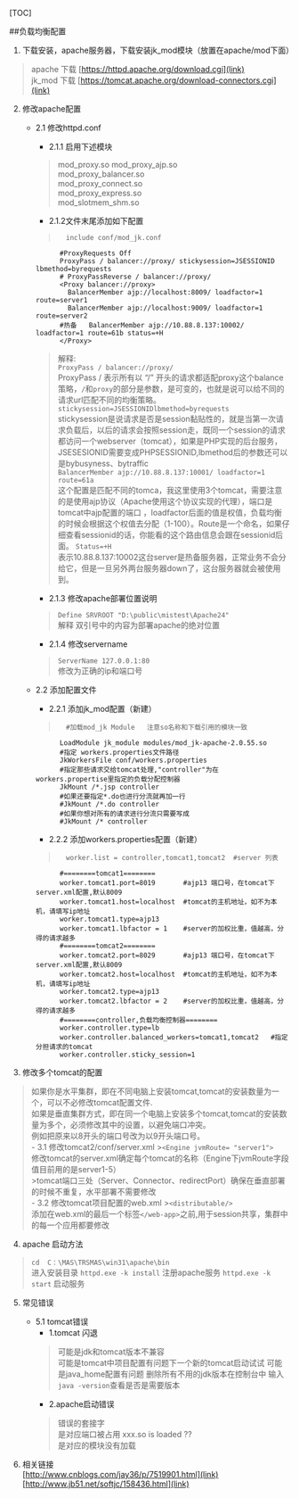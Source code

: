 [TOC]


##负载均衡配置


1. 下载安装，apache服务器，下载安装jk_mod模块（放置在apache/mod下面）
>apache 下载 [https://httpd.apache.org/download.cgi](link)   
jk_mod 下载 [https://tomcat.apache.org/download-connectors.cgi](link)
2. 修改apache配置
    - 2.1 修改httpd.conf
        - 2.1.1 启用下述模块  
        > mod_proxy.so
          mod_proxy_ajp.so   
          mod_proxy_balancer.so   
          mod_proxy_connect.so   
          mod_proxy_express.so  
          mod_slotmem_shm.so      
        - 2.1.2文件末尾添加如下配置   
        >       include conf/mod_jk.conf          
                #ProxyRequests Off      
                ProxyPass / balancer://proxy/ stickysession=JSESSIONID    lbmethod=byrequests     
                # ProxyPassReverse / balancer://proxy/   
                <Proxy balancer://proxy>    
                  BalancerMember ajp://localhost:8009/ loadfactor=1 route=server1  
                  BalancerMember ajp://localhost:9009/ loadfactor=1 route=server2  
                #热备   BalancerMember ajp://10.88.8.137:10002/ loadfactor=1 route=61b status=+H  
                </Proxy>
        >解释:   
        >`ProxyPass / balancer://proxy/`         
            ProxyPass / 表示所有以 “/” 开头的请求都适配proxy这个balance策略，`/`和`proxy`的部分是参数，是可变的，也就是说可以给不同的请求url匹配不同的均衡策略。   
        >`stickysession=JSESSIONIDlbmethod=byrequests`   
            stickysession是说请求是否是session黏贴性的，就是当第一次请求负载后，以后的请求会按照session走，既同一个session的请求都访问一个webserver（tomcat），如果是PHP实现的后台服务，JSESESIONID需要变成PHPSESSIONID,lbmethod后的参数还可以是bybusyness、bytraffic  
        >`BalancerMember ajp://10.88.8.137:10001/ loadfactor=1 route=61a`   
            这个配置是匹配不同的tomca，我这里使用3个tomcat，需要注意的是使用ajp协议（Apache使用这个协议实现的代理），端口是tomcat中ajp配置的端口 ，loadfactor后面的值是权值，负载均衡的时候会根据这个权值去分配（1-100）。Route是一个命名，如果仔细查看sessionid的话，你能看的这个路由信息会跟在sessionid后面。
        >`Status=+H`  
            表示10.88.8.137:10002这台server是热备服务器，正常业务不会分给它，但是一旦另外两台服务器down了，这台服务器就会被使用到。  
        - 2.1.3 修改apache部署位置说明
        >`Define SRVROOT "D:\public\mistest\Apache24"`  
        解释 双引号中的内容为部署apache的绝对位置
        - 2.1.4 修改servername
        >`ServerName 127.0.0.1:80`   
        修改为正确的ip和端口号
        
    - 2.2 添加配置文件
        - 2.2.1 添加jk_mod配置（新建）
        >       #加载mod_jk Module   注意so名称和下载引用的模块一致
                LoadModule jk_module modules/mod_jk-apache-2.0.55.so        
                #指定 workers.properties文件路径     
                JkWorkersFile conf/workers.properties         
                #指定那些请求交给tomcat处理,"controller"为在workers.propertise里指定的负载分配控制器       
                JkMount /*.jsp controller   
                #如果还要指定*.do也进行分流就再加一行
                #JkMount /*.do controller
                #如果你想对所有的请求进行分流只需要写成
                #JkMount /* controller
        - 2.2.2 添加workers.properties配置（新建）
        >       worker.list = controller,tomcat1,tomcat2  #server 列表      
                #========tomcat1========      
                worker.tomcat1.port=8019       #ajp13 端口号，在tomcat下server.xml配置,默认8009      
                worker.tomcat1.host=localhost  #tomcat的主机地址，如不为本机，请填写ip地址      
                worker.tomcat1.type=ajp13      
                worker.tomcat1.lbfactor = 1    #server的加权比重，值越高，分得的请求越多      
                #========tomcat2========      
                worker.tomcat2.port=8029       #ajp13 端口号，在tomcat下server.xml配置,默认8009      
                worker.tomcat2.host=localhost  #tomcat的主机地址，如不为本机，请填写ip地址      
                worker.tomcat2.type=ajp13      
                worker.tomcat2.lbfactor = 2    #server的加权比重，值越高，分得的请求越多            
                #========controller,负载均衡控制器========      
                worker.controller.type=lb      
                worker.controller.balanced_workers=tomcat1,tomcat2   #指定分担请求的tomcat      
                worker.controller.sticky_session=1   

3. 修改多个tomcat的配置
>如果你是水平集群，即在不同电脑上安装tomcat,tomcat的安装数量为一个，可以不必修改tomcat配置文件.  
>如果是垂直集群方式，即在同一个电脑上安装多个tomcat,tomcat的安装数量为多个，必须修改其中的设置，以避免端口冲突。   
例如把原来以8开头的端口号改为以9开头端口号。  
    - 3.1 修改tomcat2/conf/server.xml
    >`<Engine jvmRoute= "server1">`   
    修改tomcat的server.xml确定每个tomcat的名称（Engine下jvmRoute字段值目前用的是server1-5）  
    >tomcat端口三处（Server、Connector、redirectPort）确保在垂直部署的时候不重复，水平部署不需要修改  
    - 3.2 修改tomcat项目配置的web.xml
    >`<distributable/>`  
    添加在web.xml的最后一个标签`</web-app>`之前,用于session共享，集群中的每一个应用都要修改

    

4. apache 启动方法
> `cd  C：\MAS\TRSMAS\win31\apache\bin`   
> 进入安装目录
> `httpd.exe -k install`
> 注册apache服务
> `httpd.exe -k start`
> 启动服务

5. 常见错误
    - 5.1 tomcat错误
        - 1.tomcat 闪退 
        >可能是jdk和tomcat版本不兼容  
        可能是tomcat中项目配置有问题下一个新的tomcat启动试试
        可能是java_home配置有问题 删除所有不用的jdk版本在控制台中 输入`java -version`查看是否是需要版本
        - 2.apache启动错误
        >错误的套接字  
        是对应端口被占用
        >xxx.so is loaded ??   
        是对应的模块没有加载

6. 相关链接  
[http://www.cnblogs.com/jay36/p/7519901.html](link)  
[http://www.jb51.net/softjc/158436.html](link)


        

        











            


    